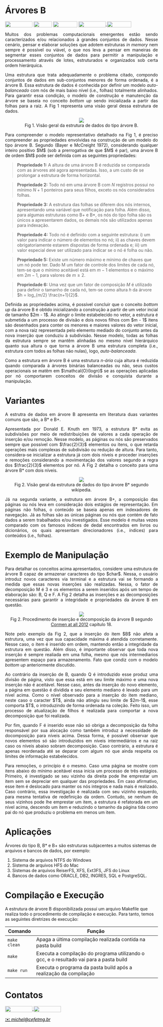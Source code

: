 # Árvores B

<div style="display: inline-block;">
<img align="center" height="20px" width="90px" src="https://img.shields.io/badge/Maintained%3F-yes-green.svg"/> 
<img align="center" height="20px" width="60px" src="https://img.shields.io/badge/C%2B%2B-00599C?style=for-the-badge&logo=c%2B%2B&logoColor=white"/> 
<img align="center" height="20px" width="80px" src="https://img.shields.io/badge/Made%20for-VSCode-1f425f.svg"/> 
<a href="https://github.com/mpiress/midpy/issues">
<img align="center" height="20px" width="90px" src="https://img.shields.io/badge/contributions-welcome-brightgreen.svg?style=flat"/>
<img align="center" height="20px" width="80px" src="https://badgen.net/badge/license/MIT/green"/>
</a> 
</div>

<p> </p>
<p> </p>

<p align="justify">
Muitos dos problemas computacionais emergentes estão sendo caracterizados e/ou relacionados à grandes conjuntos de dados. Nesse cenário, pensar e elaborar soluções que adotem estruturas <i>in memory</i> nem sempre é possível ou viável, o que nos leva a pensar em maneiras de segmentar esses conjuntos de dados para permitir a manipulação e processamento através de lotes, estruturados e organizados sob certa ordem hierárquica.  
</p>

<p align="justify">
Uma estrutura que trata adequadamente o problema citado, compondo conjuntos de dados em sub-conjuntos menores de forma ordenada, é a árvore B. Essa estrutura de dados é conhecida por definir um modelo <i>auto-balanceado</i> com nós de mais baixo nível (i.e., folhas) totalmente alinhados. Para garantir essa condição, o modelo de construção e manutenção da árvore se baseia no conceito <i>bottom up</i> sendo inicializada a partir das folhas para a raiz. A Fig 1 representa uma visão geral dessa estrutura de dados. 
</p>

<p align="center">
  <img src="imgs/b.png" /><br/>
  <caption>Fig 1. Visão geral da estrutura de dados do tipo árvore B.</caption>
</p>


<p align="justify">
Para compreender o modelo representativo detalhado na Fig 1, é preciso compreender as propriedades envolvidas na construção de um modelo do tipo árvore B. Segundo (Bayer e McCreight 1972), considerando qualquer inteiro positivo $M$ (sob a prerrogativa de que $M$ é par), uma árvore B de ordem $M$ pode ser definida com as seguintes propriedades:
</p>

> **Propriedade 1:** A altura de uma árvore B é reduzida se comparada com as árvores até agora apresentadas. Isso, a um custo de se prolongar a estrutura de forma horizontal.


> **Propriedade 2:** Todo nó em uma árvore B com $N$ registros possui no mínimo $N + 1$ ponteiros para seus filhos, exceto os nós considerados folhas.


> **Propriedade 3:** A estrutura das folhas se diferem dos nós internos, apresentando uma variável que notificação para folha. Além disso, para algumas estruturas como B+ e B\*, os nós do tipo folha são os únicos a apresentarem dados, os demais nós são utilizados apenas para indexação. 


> **Propriedade 4:** Todo nó é definido com a seguinte estrutura: i) um valor para indicar o número de elementos no nó; ii) as chaves devem obrigatoriamente estarem dispostas de forma ordenada e; iii) um valor especial deve ser utilizado para indicar se o nó é folha ou não. 


> **Propriedade 5:** Existe um número máximo e mínimo de chaves que um nó pode ter. Dado M um fator de controle dos limites de cada nó, tem-se que o mínimo aceitável está em $m - 1$ elementos e o máximo em $2m - 1$, para valores de $m \geq 2$.


> **Propriedade 6:** Uma vez que um fator de composição $M$ é utilizado para definir o tamanho de cada nó, tem-se como altura $h$ da árvore $h = log_{m/2} \frac{n+1}{2}$.

<p align="justify">
Definida as propriedades acima, é possível concluir que o conceito <i>bottom up</i> da árvore B é obtido inicializando a construção a partir de um vetor incial de tamanho $2m - 1$. Ao atingir o limite estabelecido no vetor, a estrutura é submetida a um processo de divisão e dois novos filhos com $m - 1$ itens são desenhados para conter os menores e maiores valores do vetor inicial, com a nova raiz representada pelo elemento mediado do conjunto antes da nova inserção que conduziu à subdivisão. Nesse modelo, todas as folhas da estrutura sempre se mantêm alinhadas no mesmo nível hierárquico quanto sua altura o que torna a árvore  B uma estrutura completa (i.e., estrutura com todos as folhas não nulas), logo, <i>auto-balanceada</i>.
</p>

<p align="justify">
Como a estrutura em árvore B é uma estrutura <i>n-ária</i> cuja altura é reduzida quando comparada á árvores binárias balanceadas ou não, seus custos operacionais se matêm em $\mathcal{O}(logn)$ se as operações aplicadas por nó comportarem conceitos de divisão e conquista durante a manipulação.
</p>
 
# Variantes

<p align="justify">
A estrutra de dados em árvore B apresenta em literatura duas variantes comuns que são, a B* e B+.
</p>

<p align="justify">
Apresentada por Donald E. Knuth em 1973, a estrutura B* evita as subdivisões por meio de redistribuições de valores a cada operação de inserção e/ou remoção. Nesse modelo, as páginas ou nós são preservados sempre que possível com $\frac{2}{3}$ elementos ou itens, o que retarda operações mais complexas de subdivisão ou redução de altura. Para tanto, considera-se inicializar a estrutura já com dois níveis e proceder inserções e remoções considerando a movimentação dos valores segundo a regra dos $\frac{2}{3}$ elementos por nó. A Fig 2 detalha o conceito para uma árvore B* com dois níveis. 
</p>

<p align="center">
  <img src="imgs/arvb2.png" /><br/>
  <caption>Fig 2. Visão geral da estrutura de dados do tipo árvore B* segundo wikipedia.</caption>
</p>

<p align="justify">
Já na segunda variante, a estrutura em árvore B+, a composição das páginas ou nós leva em consideração dois estágios de representação. Em páginas não folhas, o conteúdo se baseia apenas em indexadores de navegação. Já as folhas são as únicas páginas ou nós que contém de fato dados a serem trabalhados e/ou investigados. Esse modelo é muitas vezes comparado com os famosos índices de dedal encontrados em livros ou dicionários, os quais apresentam direcionadores (i.e., índices) para conteúdos (i.e., folhas).  
</p>

# Exemplo de Manipulação

<p align="justify">
Para detalhar os conceitos acima apresentados, considere uma estrutura de árvore B capaz de armazenar caracteres do tipo $char$. Nessa, o usuário introduz novos caracteres via terminal e a estrutura vai se formando a medida que essas novas inserções são realizadas. Nessa, o fator de decomposição M é 3 e os elementos a serem inseridos após um tempo de elaboração são: B, Q e F. A Fig 2 detalha as inserções e as decomposições necessárias para garantir a integridade e propriedades da árvore B em questão. 
</p>

<p align="center">
  <img src="imgs/insercao.png" /><br/>
  <caption>Fig 2. Procedimento de inserção e decomposição da árvore B segundo <a href="https://g.co/kgs/XGbHkp">Cormen at all 2012</a> capítulo 18.</caption>
</p>

<p align="justify">
Note pelo exemplo da Fig 2, que a inserção do item $B$ não afeta a estrutura, uma vez que sua capacidade máxima é atendida corretamente. Nesse caso, o item é inserido em ordem, mantendo então a integridade da estrutura em questão. Além disso, é importante observar que toda nova inserção é sempre realiada em uma folha, mesmo que nós intermediarios apresentem espaço para armazenamento. Fato que condiz com o modelo <i>bottom up</i> anteriormente discutido. 
</p>

<p align="justify">
Ao contrário da inserção de B, quando Q é introduzido esse produz uma divisão de página, visto que essa está em seu limite máximo e uma nova inserção não é aceitável. Nesse caso, antes da inserção do novo elemento, a página em questão é dividida e seu elemento mediano é levado para um nível acima. Como o nível observado para a inserção do item mediano, neste caso o caracter $T$, ainda não atingiu seu limite de $2m-1$, esse comporta $T$, o introduzindo de forma ordenada na coleção. Feito isso, um processo de atualização de filhos é realizada para comportar a nova decomposição que foi realizada. 
</p>

<p align="justify">
Por fim, quando F é inserido esse não só obriga a decomposição da folha responsável por sua alocação como também introduz a necessidade de docomposição para níveis acima. Dessa forma, é possível observar que novos elementos só são introduzidos em níveis intermediários e na raiz caso os níveis abaixo sobram decomposição. Caso contrário, a estrutura é apenas reordenada até se deparar com algum nó que ainda respeita os limites de informação estabelecidos. 
</p>

<p align="justify">
Para remoções, o princípio é o mesmo. Caso uma página se mostre com itens abaixo do mínimo aceitável essa inicia um processo de três estágios. Primeiro, é investigado se seu vizinho da direita pode lhe emprestar um item sem se depreciar em qualquer das propriedades. Em caso afirmativo, esse item é deslocado para manter os nós integros e nada mais é realizado. Caso contrário, essa investigação é realizada com seu vizinho esquerdo, para mesma tentativa de redefinição da ordem. Contudo, se nenhum de seus vizinhos pode lhe emprestar um item, a estrutura é refatorada em um nível acima, descendo um item e reduzindo o tamanho da página tida como pai do nó que produziu o problema em menos um item. 


# Aplicações 

Árvores do tipo B, B* e B+ são estruturas subjacentes a muitos sistemas de arquivos e bancos de dados,  por exemplo:

1. Sistema de arquivos NTFS do Windows
2. Sistema de arquivos HFS do Mac
3. Sistemas de arquivos ReiserFS, XFS, Ext3FS, JFS do Linux
4. Bancos de dados como ORACLE, DB2, INGRES, SQL e PostgreSQL.



# Compilação e Execução

A estrutura de árvore B disponibilizada possui um arquivo Makefile que realiza todo o procedimento de compilação e execução. Para tanto, temos as seguintes diretrizes de execução:


| Comando                |  Função                                                                                           |                     
| -----------------------| ------------------------------------------------------------------------------------------------- |
|  `make clean`          | Apaga a última compilação realizada contida na pasta build                                        |
|  `make`                | Executa a compilação do programa utilizando o gcc, e o resultado vai para a pasta build           |
|  `make run`            | Executa o programa da pasta build após a realização da compilação                                 |


# Contatos

<div style="display: inline-block;">
<a href="https://t.me/michelpires369">
<img align="center" height="20px" width="90px" src="https://img.shields.io/badge/Telegram-2CA5E0?style=for-the-badge&logo=telegram&logoColor=white"/> 
</a>

<a href="https://www.linkedin.com/in/michelpiressilva/">
<img align="center" height="20px" width="90px" src="https://img.shields.io/badge/LinkedIn-0077B5?style=for-the-badge&logo=linkedin&logoColor=white"/>
</a>

</div>

<p> </p>


<a style="color:black" href="mailto:michel@cefetmg.br?subject=[GitHub]%20Source%20Dynamic%20Lists">
✉️ <i>michel@cefetmg.br</i>
</a>

